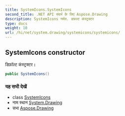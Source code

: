 ```yaml
---
title: SystemIcons.SystemIcons
second_title: .NET API संदर्भ के लिए Aspose.Drawing
description: SystemIcons नर्मत. डफ़ल्ट कंस्ट्रक्टर
type: docs
weight: 10
url: /hi/net/system.drawing/systemicons/systemicons/
---
```

## SystemIcons constructor

डिफ़ॉल्ट कंस्ट्रक्टर।

```csharp
public SystemIcons()
```

### यह सभी देखें

* class [SystemIcons](../)
* नाम स्थान [System.Drawing](../../systemicons/)
* सभा [Aspose.Drawing](../../../)


